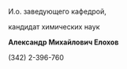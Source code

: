 И.о. заведующего кафедрой,
   

 кандидат химических наук
   

**Александр Михайлович Елохов** 
  

 (342) 2-396-760
   


  